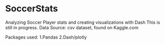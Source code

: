 # SoccerStats
Analyzing Soccer Player stats and creating visualizations with Dash
This is still in progress. 
Data Source: csv dataset, found on Kaggle.com

Packages used:
1.Pandas
2.Dash/plotly
